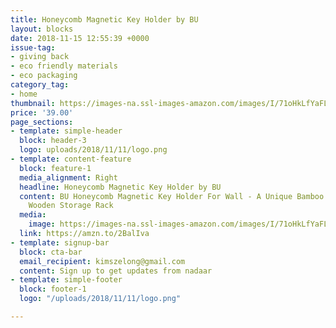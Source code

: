 ```yaml
---
title: Honeycomb Magnetic Key Holder by BU
layout: blocks
date: 2018-11-15 12:55:39 +0000
issue-tag:
- giving back
- eco friendly materials
- eco packaging 
category_tag:
- home
thumbnail: https://images-na.ssl-images-amazon.com/images/I/71oHkLfYaFL._SL1299_.jpg
price: '39.00'
page_sections:
- template: simple-header
  block: header-3
  logo: uploads/2018/11/11/logo.png
- template: content-feature
  block: feature-1
  media_alignment: Right
  headline: Honeycomb Magnetic Key Holder by BU
  content: BU Honeycomb Magnetic Key Holder For Wall - A Unique Bamboo Mount And Decorative
    Wooden Storage Rack
  media:
    image: https://images-na.ssl-images-amazon.com/images/I/71oHkLfYaFL._SL1299_.jpg
  link: https://amzn.to/2BalIva
- template: signup-bar
  block: cta-bar
  email_recipient: kimszelong@gmail.com
  content: Sign up to get updates from nadaar
- template: simple-footer
  block: footer-1
  logo: "/uploads/2018/11/11/logo.png"

---
```

